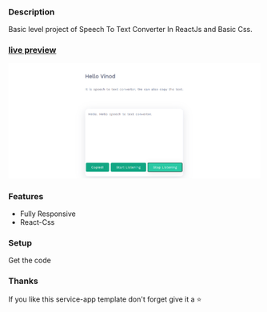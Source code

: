 ### Description

Basic level project of Speech To Text Converter In ReactJs and Basic Css.

### [live preview]()

[![react Service-app](https://github.com/vinodtambe007/speech-to-text-converter/blob/master/speech-to-text-converter.png)]()

### Features

- Fully Responsive
- React-Css

### Setup

Get the code

### Thanks

If you like this service-app template don't forget give it a ⭐ 
